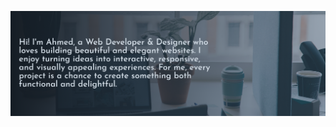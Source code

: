 <p align="center">
  <img src="assets/github-cover.png" alt="My Bio" />
</p>

<!--
### Hi there 👋 I'm Ahmed, a Web Developer & Designer who loves building beautiful and elegant websites. I enjoy turning ideas into interactive, responsive, and visually appealing experiences. For me, every project is a chance to create something both functional and delightful.
-->


